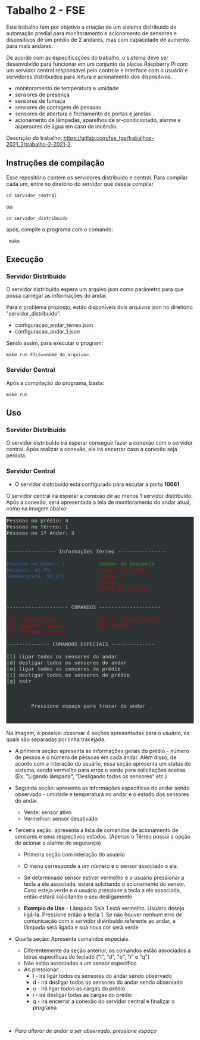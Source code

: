 # Tabalho 2 - FSE

Este trabalho tem por objetivo a criação de um sistema distribuído de automação predial para monitoramento e acionamento de sensores e dispositivos de um prédio de 2 andares, mas com capacidade de aumento para mais andares.

De acordo com as especificações do trabalho, o sistema deve ser desenvolvido para funcionar em um conjunto de placas Raspberry Pi com um servidor central responsável pelo controle e interface com o usuário e servidores distribuídos para leitura e acionamento dos dispositivos. 
- monitoramento de temperatura e umidade
- sensores de presença
- sensores de fumaça
- sensores de contagem de pessoas
- sensores de abertura e fechamento de portas e janelas
- acionamento de lâmpadas, aparelhos de ar-condicionado, alarme e aspersores de água em caso de incêndio.

Descrição do trabalho: https://gitlab.com/fse_fga/trabalhos-2021_2/trabalho-2-2021-2.

## Instruções de compilação

Esse repositório contém os servidores distribuído e central. Para compilar cada um, entre no diretório do servidor que deseja compilar

```
cd servidor_central
```
ou
```
cd servidor_distribuido
```
após, compile o programa com o comando:

```
 make
```

## Execução

### Servidor Distribuído

O servidor distribuído espera um arquivo json como parâmetro para que possa carregar as informações do andar.

Para o problema proposto, estão disponíveis dois arquivos json no direitório "servidor_distribuido". 

- configuracao_andar_terreo.json
- configuracao_andar_1.json


Sendo assim, para executar o program:

```
make run FILE=<nome_do_arquivo>
```

### Servidor Central

Após a compilação do programa, basta: 

```
make run
```

## Uso 

### Servidor Distribuído

O servidor distribuído irá esperar conseguir fazer a conexão com o servidor central. Após realizar a conexão, ele irá encerrar caso a conexão seja perdida. 

### Servidor Central

- O servidor distribuído está configurado para escutar a porta **10061**

O servidor central irá esperar a conexão de ao menos 1 servidor distribuído. Após a conexão, será apresentada a tela de monitoramento do andar atual, como na imagem abaixo:



![](./assets/principal.jpeg)

Na imagem, é possível observar 4 seções apresentadas para o usuário, as quais são separadas por linha tracejada. 

- A primeira seção: apresenta as informações gerais do prédio - número de pessos e o número de pessoas em cada andar. Além disso, de acordo com a interação do usuário, essa seção apresenta um status do sistema, sendo vermelho para erros e verde para solicitações aceitas (Ex. "Ligando lâmpada", "Desligando todos os sensores" etc.)

- Segunda seção: apresenta as informações específicas do andar sendo observado - umidade e temperatura no andar e o estado dos sensores do andar.
    
    - Verde: sensor ativo
    - Vermelhor: sensor desativado

- Terceira seção: apresenta a lista de comandos de acionamento de sensores e seus respectivos estados. (Apenas o Térreo possui a opção de acionar o alarme de segurança)
    
    - Primeira seção com interação do usuário
    - O menu corresponde a um número e o sensor associado a ele. 
    - Se determinado sensor estiver vermelho e o usuário pressionar a tecla a ele associada, estará solcitando o acionamento do sensor. Caso esteja verde e o usuário pressione a tecla a ele associada, então estará solicitando o seu desligamento

    - **Exemplo de Uso** - Lâmpada Sala 1 está vermelho. Usuário deseja ligá-la. Pressione então a tecla 1. Se não houver nenhum erro de comunicação com o servidor distribuído referente ao andar, a lâmpada será ligada e sua nova cor será verde

- Quarta seção: Apresenta comandos especiais. 
    
    - Diferentemente da seção anterior, os comandos estão associados a letras específicas do teclado ("l", "d", "o", "i" e "q")
    - Não estão associadas a um sensor específico
    - Ao pressionar:
        - l - irá ligar todos os sensores do andar sendo observado
        - d - irá desligar todos os sensores do andar sendo observado
        - o - irá ligar todos as cargas do prédio
        - i - irá desligar todas as cargas do prédio
        - q - irá encerrar a conexão do servidor central e finalizar o programa 

<br>

- *Para alterar de andar a ser observado, pressione espaço*